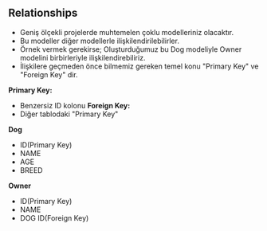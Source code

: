 ## Relationships

- Geniş ölçekli projelerde muhtemelen çoklu modelleriniz olacaktır.
- Bu modeller diğer modellerle ilişkilendirilebilirler.
- Örnek vermek gerekirse; Oluşturduğumuz bu Dog modeliyle Owner modelini birbirleriyle ilişkilendirebiliriz.
- İlişkilere geçmeden önce bilmemiz gereken temel konu "Primary Key" ve "Foreign Key" dir.

**Primary Key:**
- Benzersiz ID kolonu
**Foreign Key:**
- Diğer tablodaki "Primary Key"

**Dog**
- ID(Primary Key)
- NAME
- AGE
- BREED
  
**Owner**
- ID(Primary Key)
- NAME
- DOG ID(Foreign Key)